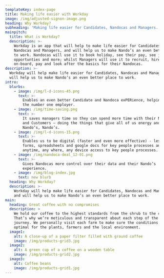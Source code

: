 ```yaml
---
templateKey: index-page
title: Making life easier with Workday
image: /img/adjusted-signon-image.png
heading: Why Workday?
subheading: 'Making life easier for Candidates, Nandocas and Managers.'
mainpitch:
  title: What is Workday?
  description: >-
    Workday is an app that will help to make life easier for Candidates,
    Nandocas and Managers, and will help us to make Nando’s an even better place
    to work. Nandocas will use it to book holiday, see their pay, see job
    opportunties and more; whilst Managers will use it to recruit, hire,
    on-board, pay and look after the basics for their Nandocas.
description: >-
  Workday will help make life easier for Candidates, Nandocas and Managers; and
  will help us to make Nando’s an even better place to work.
intro:
  blurbs:
    - image: /img/l-d-icons-45.png
      text: >-
        Enables an even better Candidate and Nandoca exPERience, helping us be
        the number one employer. 
    - image: /img/time-saving.png
      text: >-
        It saves managers time so they can spend more time with their Nandocas
        and Customers – doing the things that give all of us energy and make
        Nando’s, Nando’s.
    - image: /img/l-d-icons-15.png
      text: >-
        Enables us to be digital (faster and even more effective) - less paper
        forms, spreadsheets and google docs for key people processes and
        anytime, any where, any device access to key people processes.
    - image: /img/nandoca-deal_12-01.png
      text: >-
        Gives Nandocas more control over their data and their Nando’s
        experience.
    - image: /img/blog-index.jpg
      text: new blurb
  heading: Why Workday?
  description: >-
    Workday will help make life easier for Candidates, Nandocas and Managers;
    and will help us to make Nando’s an even better place to work.
main:
  heading: Great coffee with no compromises
  description: >
    We hold our coffee to the highest standards from the shrub to the cup.
    That’s why we’re meticulous and transparent about each step of the coffee’s
    journey. We personally visit each farm to make sure the conditions are
    optimal for the plants, farmers and the local environment.
  image1:
    alt: A close-up of a paper filter filled with ground coffee
    image: /img/products-grid3.jpg
  image2:
    alt: A green cup of a coffee on a wooden table
    image: /img/products-grid2.jpg
  image3:
    alt: Coffee beans
    image: /img/products-grid1.jpg
---
```


